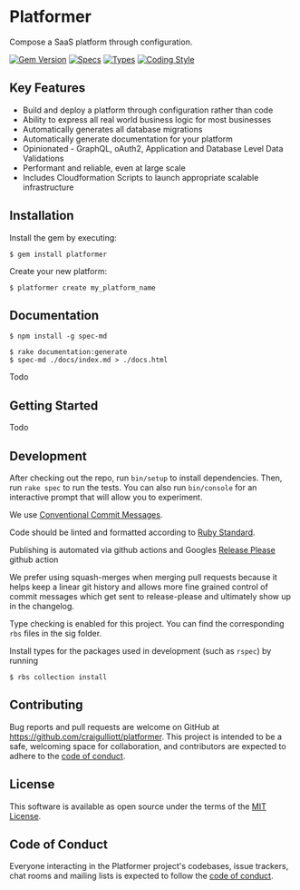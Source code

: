 # Platformer

Compose a SaaS platform through configuration.

[![Gem Version](https://badge.fury.io/rb/platformer.svg)](https://badge.fury.io/rb/platformer)
[![Specs](https://github.com/craigulliott/platformer/actions/workflows/specs.yml/badge.svg)](https://github.com/craigulliott/platformer/actions/workflows/specs.yml)
[![Types](https://github.com/craigulliott/platformer/actions/workflows/types.yml/badge.svg)](https://github.com/craigulliott/platformer/actions/workflows/types.yml)
[![Coding Style](https://github.com/craigulliott/platformer/actions/workflows/linter.yml/badge.svg)](https://github.com/craigulliott/platformer/actions/workflows/linter.yml)

## Key Features

* Build and deploy a platform through configuration rather than code
* Ability to express all real world business logic for most businesses
* Automatically generates all database migrations
* Automatically generate documentation for your platform
* Opinionated - GraphQL, oAuth2, Application and Database Level Data Validations
* Performant and reliable, even at large scale
* Includes Cloudformation Scripts to launch appropriate scalable infrastructure

## Installation

Install the gem by executing:

    $ gem install platformer

Create your new platform:

    $ platformer create my_platform_name

## Documentation

    $ npm install -g spec-md

    $ rake documentation:generate
    $ spec-md ./docs/index.md > ./docs.html

Todo

## Getting Started

Todo


## Development

After checking out the repo, run `bin/setup` to install dependencies. Then, run `rake spec` to run the tests. You can also run `bin/console` for an interactive prompt that will allow you to experiment.

We use [Conventional Commit Messages](https://gist.github.com/qoomon/5dfcdf8eec66a051ecd85625518cfd13).

Code should be linted and formatted according to [Ruby Standard](https://github.com/standardrb/standard).

Publishing is automated via github actions and Googles [Release Please](https://github.com/google-github-actions/release-please-action) github action

We prefer using squash-merges when merging pull requests because it helps keep a linear git history and allows more fine grained control of commit messages which get sent to release-please and ultimately show up in the changelog.

Type checking is enabled for this project. You can find the corresponding `rbs` files in the sig folder.

Install types for the packages used in development (such as `rspec`) by running

    $ rbs collection install

## Contributing

Bug reports and pull requests are welcome on GitHub at https://github.com/craigulliott/platformer. This project is intended to be a safe, welcoming space for collaboration, and contributors are expected to adhere to the [code of conduct](https://github.com/craigulliott/platformer/blob/master/CODE_OF_CONDUCT.md).

## License

This software is available as open source under the terms of the [MIT License](https://opensource.org/licenses/MIT).

## Code of Conduct

Everyone interacting in the Platformer project's codebases, issue trackers, chat rooms and mailing lists is expected to follow the [code of conduct](https://github.com/craigulliott/platformer/blob/master/CODE_OF_CONDUCT.md).
